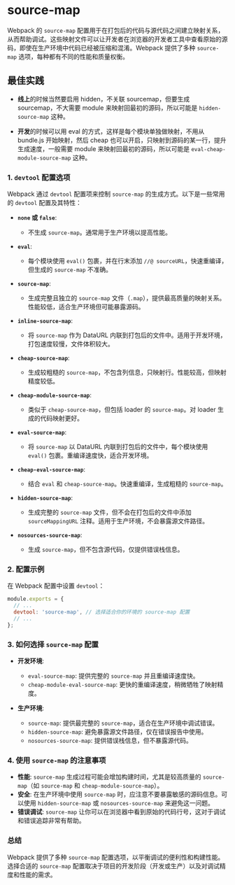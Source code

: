 # source-map
Webpack 的 `source-map` 配置用于在打包后的代码与源代码之间建立映射关系，从而帮助调试。这些映射文件可以让开发者在浏览器的开发者工具中查看原始的源码，即使在生产环境中代码已经被压缩和混淆。Webpack 提供了多种 `source-map` 选项，每种都有不同的性能和质量权衡。

## 最佳实践
- **线上**的时候当然要启用 hidden，不关联 sourcemap，但要生成 sourcemap，不大需要 module 来映射回最初的源码，所以可能是 `hidden-source-map` 这种。

- **开发**的时候可以用 eval 的方式，这样是每个模块单独做映射，不用从 bundle.js 开始映射，然后 cheap 也可以开启，只映射到源码的某一行，提升生成速度，一般需要 module 来映射回最初的源码，所以可能是 `eval-cheap-module-source-map` 这种。



### 1. `devtool` 配置选项

Webpack 通过 `devtool` 配置项来控制 `source-map` 的生成方式。以下是一些常用的 `devtool` 配置及其特性：

- **`none` 或 `false`**:
  - 不生成 `source-map`。通常用于生产环境以提高性能。

- **`eval`**:
  - 每个模块使用 `eval()` 包裹，并在行末添加 `//@ sourceURL`，快速重编译，但生成的 `source-map` 不准确。

- **`source-map`**:
  - 生成完整且独立的 `source-map` 文件（`.map`），提供最高质量的映射关系。性能较低，适合生产环境但可能暴露源码。

- **`inline-source-map`**:
  - 将 `source-map` 作为 DataURL 内联到打包后的文件中。适用于开发环境，打包速度较慢，文件体积较大。

- **`cheap-source-map`**:
  - 生成较粗糙的 `source-map`，不包含列信息，只映射行。性能较高，但映射精度较低。

- **`cheap-module-source-map`**:
  - 类似于 `cheap-source-map`，但包括 loader 的 `source-map`。对 loader 生成的代码映射更好。

- **`eval-source-map`**:
  - 将 `source-map` 以 DataURL 内联到打包后的文件中，每个模块使用 `eval()` 包裹。重编译速度快，适合开发环境。

- **`cheap-eval-source-map`**:
  - 结合 `eval` 和 `cheap-source-map`。快速重编译，生成粗糙的 `source-map`。

- **`hidden-source-map`**:
  - 生成完整的 `source-map` 文件，但不会在打包后的文件中添加 `sourceMappingURL` 注释。适用于生产环境，不会暴露源文件路径。

- **`nosources-source-map`**:
  - 生成 `source-map`，但不包含源代码，仅提供错误栈信息。

### 2. 配置示例

在 Webpack 配置中设置 `devtool`：

```javascript
module.exports = {
  // ...
  devtool: 'source-map', // 选择适合你的环境的 source-map 配置
  // ...
};
```

### 3. 如何选择 `source-map` 配置

- **开发环境**:
  - `eval-source-map`: 提供完整的 `source-map` 并且重编译速度快。
  - `cheap-module-eval-source-map`: 更快的重编译速度，稍微牺牲了映射精度。

- **生产环境**:
  - `source-map`: 提供最完整的 `source-map`，适合在生产环境中调试错误。
  - `hidden-source-map`: 避免暴露源文件路径，仅在错误报告中使用。
  - `nosources-source-map`: 提供错误栈信息，但不暴露源代码。

### 4. 使用 `source-map` 的注意事项

- **性能**: `source-map` 生成过程可能会增加构建时间，尤其是较高质量的 `source-map`（如 `source-map` 和 `cheap-module-source-map`）。
- **安全**: 在生产环境中使用 `source-map` 时，应注意不要暴露敏感的源码信息。可以使用 `hidden-source-map` 或 `nosources-source-map` 来避免这一问题。
- **错误调试**: `source-map` 让你可以在浏览器中看到原始的代码行号，这对于调试和错误追踪非常有帮助。

### 总结

Webpack 提供了多种 `source-map` 配置选项，以平衡调试的便利性和构建性能。选择合适的 `source-map` 配置取决于项目的开发阶段（开发或生产）以及对调试精度和性能的需求。